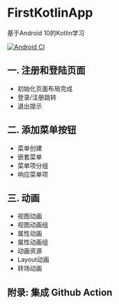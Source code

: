 # FirstKotlinApp
基于Android 10的Kotlin学习

[![Android CI](https://github.com/ZeroDevi1/FirstKotlinApp/actions/workflows/package.yml/badge.svg)](https://github.com/ZeroDevi1/FirstKotlinApp/actions/workflows/package.yml)

## 一. 注册和登陆页面
- 初始化页面布局完成
- 登录/注册跳转
- 退出提示

## 二. 添加菜单按钮
- 菜单创建
- 嵌套菜单
- 菜单项分组
- 响应菜单项

## 三. 动画
- 视图动画
- 视图动画组
- 属性动画
- 属性动画组
- 动画资源
- Layout动画
- 转场动画
## 附录: 集成 Github Action